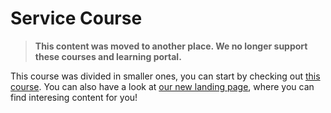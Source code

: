# Service Course

> **This content was moved to another place. We no longer support these courses and learning portal.**

This course was divided in smaller ones, you can start by checking out [this course](https://developers.vtex.com/learning/docs/course-service-course-lang-en). You can also have a look at [our new landing page](https://developers.vtex.com/learning), where you can find interesing content for you!
